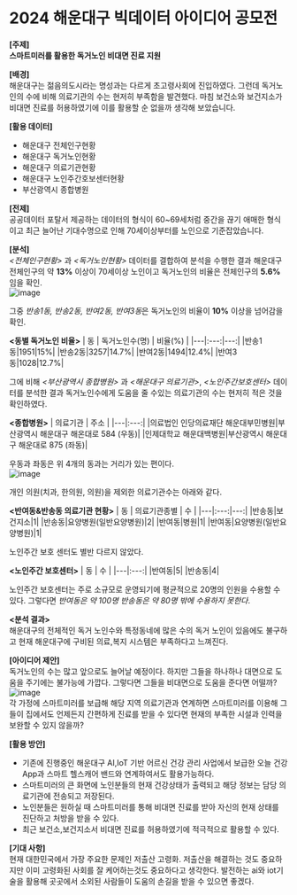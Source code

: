 # 2024 해운대구 빅데이터 아이디어 공모전

**[주제]**      
**스마트미러를 활용한 독거노인 비대면 진료 지원**

**[배경]**      
 해운대구는 젊음의도시라는 명성과는 다르게 초고령사회에 진입하였다. 그런데 독거노인의 수에 비해 의료기관의 수는 현저히 부족함을 발견했다. 마침 보건소와 보건지소가 비대면 진료를 허용하였기에 이를 활용할 순 없을까 생각해 보았습니다.

**[활용 데이터]**
- 해운대구 전체인구현황
- 해운대구 독거노인현황
- 해운대구 의료기관현황
- 해운대구 노인주간호보센터현황
- 부산광역시 종합병원

**[전제]**        
공공데이터 포탈서 제공하는 데이터의 형식이 60~69세처럼 중간을 끊기 애매한 형식이고 최근 늘어난 기대수명으로 인해 70세이상부터를 노인으로 기준잡았습니다.

**[분석]**      
*<전체인구현황>* 과 *<독거노인현황>* 데이터를 결합하여 분석을 수행한 결과 해운대구 전체인구의 약 **13%** 이상이 70세이상 노인이고 독거노인의 비율은 전체인구의 **5.6%** 임을 확인.    
![image](https://github.com/ksm1113/haeundae_bigdata/assets/153878577/319add63-d3dc-4458-89c1-03a9a1e9abe0)


그중 *반송1동, 반송2동, 반여2동, 반여3동*은 독거노인의 비율이 **10%** 이상을 넘어감을 확인.

**<동별 독거노인 비율>**
| 동 | 독거노인수(명) | 비율(%) |
|---|:---:|---:|
|반송1동|1951|15%|
|반송2동|3257|14.7%|
|반여2동|1494|12.4%|
|반여3동|1028|12.7%|

그에 비해 *<부산광역시 종합병원>* 과 *<해운대구 의료기관>*, *<노인주간보호센터>* 데이터를 분석한 결과 독거노인수에게 도움을 줄 수있는 의료기관의 수는 현저히 적은 것을 확인하였다.

**<종합병원>**
| 의료기관 | 주소 |
|---|:---:|
|의료법인 인당의료재단 해운대부민병원|부산광역시 해운대구 해온대로 584 (우동)|
|인제대학교 해운대백병원|부산광역시 해운대구 해운대로 875 (좌동)|

우동과 좌동은 위 4개의 동과는 거리가 있는 편이다.    
![image](https://github.com/ksm1113/haeundae_bigdata/assets/153878577/42cc19f3-c046-4834-9fe1-89c6061e467e)



개인 의원(치과, 한의원, 의원)을 제외한 의료기관수는 아래와 같다.

**<반여동&반송동 의료기관 현황>**
| 동 | 의료기관종별 | 수 |
|---|:---:|---:|
|반송동|보건지소|1|
|반송동|요양병원(일반요양병원)|2|
|반여동|병원|1|
|반여동|요양병원(일반요양병원)|1|       


노인주간 보호 센터도 별반 다르지 않았다.        

**<노인주간 보호센터>**
| 동 | 수 |
|---|:---:|
|반여동|5|
|반송동|4|

노인주간 보호센터는 주로 소규모로 운영되기에 평균적으로 20명의 인원을 수용할 수 있다. 그렇다면 *반여동은 약 100명 반송동은 약 80명 밖에 수용하지 못한다*.

**<분석 결과>**     
해운대구의 전체적인 독거 노인수와 특정동네에 많은 수의 독거 노인이 있음에도 불구하고 현재 해운대구에 구비된 의료,복지 시스템은 부족하다고 느껴진다.

**[아이디어 제안]**    
독거노인의 수는 많고 앞으로도 늘어날 예정이다. 하지만 그들을 하나하나 대면으로 도움을 주기에는 불가능에 가깝다. 그렇다면 그들을 비대면으로 도움을 준다면 어떨까?    
![image](https://github.com/ksm1113/haeundae_bigdata/assets/153878577/ed00dce0-daa1-4d78-b124-ae11877735a3)    
각 가정에 스마트미러를 보급해 해당 지역 의료기관과 연계하면 스마트미러를 이용해 그들이 집에서도 언제든지 간편하게 진료를 받을 수 있다면 현재의 부족한 시설과 인력을 보완할 수 있지 않을까?


**[활용 방안]**     
- 기존에 진행중인 해운대구 AI,IoT 기반 어르신 건강 관리 사업에서 보급한 오늘 건강 App과 스마트 헬스캐어 밴드와 연계하여서도 활용가능하다.
- 스마트미러의 큰 화면에 노인분들의 현재 건강상태가 출력되고 해당 정보는 담당 의료기관에 전송되고 저장된다.
- 노인분들은 원하실 때 스마트미러를 통해 비대면 진료를 받아 자신의 현재 상태를 진단하고 처방을 받을 수 있다.
- 최근 보건소,보건지소서 비대면 진료를 허용하였기에 적극적으로 활용할 수 있다.

**[기대 사항]**    
현재 대한민국에서 가장 주요한 문제인 저출산 고령화. 저출산을 해결하는 것도 중요하지만 이미 고령화된 사회를 잘 케어하는것도 중요하다고 생각한다.    발전하는 ai와 iot기술을 활용해 곳곳에서 소외된 사람들이 도움의 손길을 받을 수 있으면 좋겠다.
